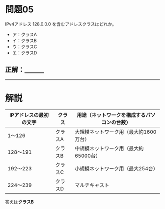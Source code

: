 # 問題05
IPv4アドレス 128.0.0.0 を含むアドレスクラスはどれか。

- ア：クラスA
- イ：クラスB
- ウ：クラスC
- エ：クラスD

## 正解：<u>　　　</u>
---
# 解説
| IPアドレスの最初の文字 | クラス  | 用途（ネットワークを構成するパソコンの台数） |
| ------------ | ---- | ---------------------- |
| 1～126        | クラスA | 大規模ネットワーク用（最大約1600万台）  |
| 128～191      | クラスB | 中規模ネットワーク用（最大約65000台）  |
| 192～223      | クラスC | 小規模ネットワーク用（最大254台）     |
| 224〜239      | クラスD | マルチキャスト                |

答えは**クラスB**